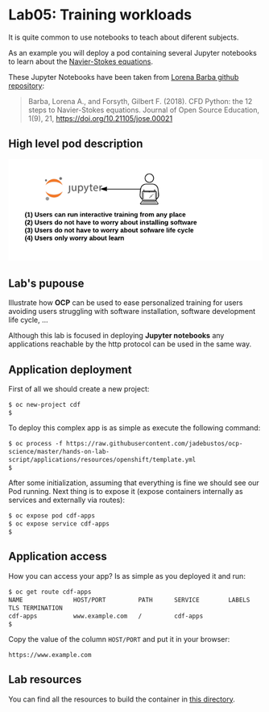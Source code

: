 # Lab05: Training workloads

It is quite common to use notebooks to teach about diferent subjects.

As an example you will deploy a pod containing several Jupyter notebooks to learn about the [Navier-Stokes equations](https://en.wikipedia.org/wiki/Navier%E2%80%93Stokes_equations).

These Jupyter Notebooks have been taken from [Lorena Barba github repository](https://github.com/barbagroup/CFDPython):

> Barba, Lorena A., and Forsyth, Gilbert F. (2018). CFD Python: the 12 steps to Navier-Stokes equations. Journal of Open Source Education, 1(9), 21, https://doi.org/10.21105/jose.00021

## High level pod description

![training](imgs/training.png)

## Lab's pupouse

Illustrate how **OCP** can be used to ease personalized training for users avoiding users struggling with software installation, software development life cycle, ...

Although this lab is focused in deploying **Jupyter notebooks** any applications reachable by the http protocol can be used in the same way.

## Application deployment

First of all we should create a new project:

```
$ oc new-project cdf
$
```

To deploy this complex app is as simple as execute the following command:

```
$ oc process -f https://raw.githubusercontent.com/jadebustos/ocp-science/master/hands-on-lab-script/applications/resources/openshift/template.yml
$
```

After some initialization, assuming that everything is fine we should see our Pod running. Next thing is to expose it (expose containers internally as services and externally via routes):

```
$ oc expose pod cdf-apps
$ oc expose service cdf-apps
$
```

## Application access

How you can access your app? Is as simple as you deployed it and run:

```
$ oc get route cdf-apps
NAME              HOST/PORT         PATH      SERVICE        LABELS    TLS TERMINATION
cdf-apps          www.example.com   /         cdf-apps
$
```

Copy the value of the column `HOST/PORT` and put it in your browser:

```
https://www.example.com
```

## Lab resources

You can find all the resources to build the container in [this directory](https://github.com/jadebustos/ocp-science/tree/master/hands-on-lab-script/applications/cfd-training/resources).

